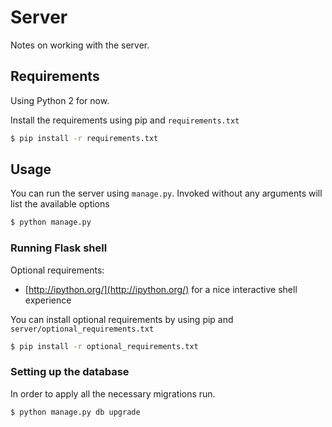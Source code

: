 # Server
Notes on working with the server.

## Requirements
Using Python 2 for now.

Install the requirements using pip and `requirements.txt`

```sh
$ pip install -r requirements.txt
```

## Usage
You can run the server using `manage.py`. Invoked without any arguments will list the available options

```sh
$ python manage.py
```

### Running Flask shell

Optional requirements:
- [http://ipython.org/](http://ipython.org/) for a nice interactive shell experience

You can install optional requirements by using pip and `server/optional_requirements.txt`

```sh
$ pip install -r optional_requirements.txt
```

### Setting up the database
In order to apply all the necessary migrations run.

```sh
$ python manage.py db upgrade
```
